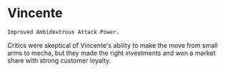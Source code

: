# Vincente

	Improved Ambidextrous Attack Power.
	
Critics were skeptical of Vincente's ability to make the move from small arms to mecha, but they made the right investments and won a market share with strong customer loyalty.